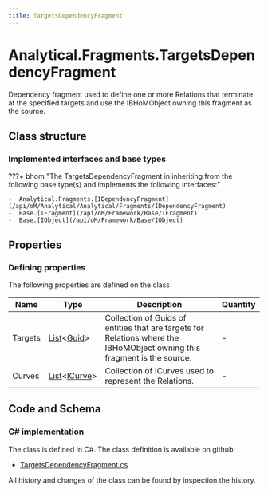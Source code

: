 ```yaml
---
title: TargetsDependencyFragment
---
```


# Analytical.Fragments.TargetsDependencyFragment

Dependency fragment used to define one or more Relations that terminate at the specified targets and use the IBHoMObject owning this fragment as the source.

## Class structure

### Implemented interfaces and base types

???+ bhom "The TargetsDependencyFragment in inheriting from the following base type(s) and implements the following interfaces:"

    -  Analytical.Fragments.[IDependencyFragment](/api/oM/Analytical/Analytical/Fragments/IDependencyFragment)
    -  Base.[IFragment](/api/oM/Framework/Base/IFragment)
    -  Base.[IObject](/api/oM/Framework/Base/IObject)


## Properties



### Defining properties

The following properties are defined on the class

| Name             | Type             | Description      | Quantity         |
|------------------|------------------|------------------|------------------|
| Targets | [List](https://learn.microsoft.com/en-us/dotnet/api/System.Collections.Generic.List-1?view=netstandard-2.0)&lt;[Guid](https://learn.microsoft.com/en-us/dotnet/api/System.Guid?view=netstandard-2.0)&gt; | Collection of Guids of entities that are targets for Relations where the IBHoMObject owning this fragment is the source. | - |
| Curves | [List](https://learn.microsoft.com/en-us/dotnet/api/System.Collections.Generic.List-1?view=netstandard-2.0)&lt;[ICurve](/api/oM/Dimensional/Geometry/ICurve)&gt; | Collection of ICurves used to represent the Relations. | - |


## Code and Schema

### C# implementation

The class is defined in C#. The class definition is available on github:

- [TargetsDependencyFragment.cs](https://github.com/BHoM/BHoM/blob/develop/Analytical_oM/Fragments\TargetsDependencyFragment.cs)

All history and changes of the class can be found by inspection the history.
